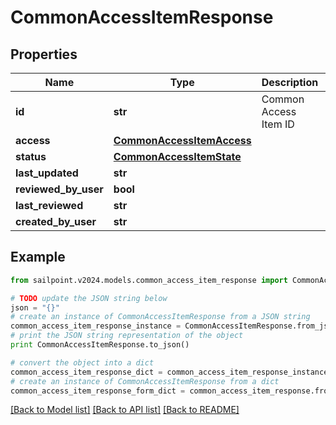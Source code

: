 # CommonAccessItemResponse


## Properties

Name | Type | Description | Notes
------------ | ------------- | ------------- | -------------
**id** | **str** | Common Access Item ID | [optional] 
**access** | [**CommonAccessItemAccess**](CommonAccessItemAccess.md) |  | [optional] 
**status** | [**CommonAccessItemState**](CommonAccessItemState.md) |  | [optional] 
**last_updated** | **str** |  | [optional] 
**reviewed_by_user** | **bool** |  | [optional] 
**last_reviewed** | **str** |  | [optional] 
**created_by_user** | **str** |  | [optional] 

## Example

```python
from sailpoint.v2024.models.common_access_item_response import CommonAccessItemResponse

# TODO update the JSON string below
json = "{}"
# create an instance of CommonAccessItemResponse from a JSON string
common_access_item_response_instance = CommonAccessItemResponse.from_json(json)
# print the JSON string representation of the object
print CommonAccessItemResponse.to_json()

# convert the object into a dict
common_access_item_response_dict = common_access_item_response_instance.to_dict()
# create an instance of CommonAccessItemResponse from a dict
common_access_item_response_form_dict = common_access_item_response.from_dict(common_access_item_response_dict)
```
[[Back to Model list]](../README.md#documentation-for-models) [[Back to API list]](../README.md#documentation-for-api-endpoints) [[Back to README]](../README.md)


